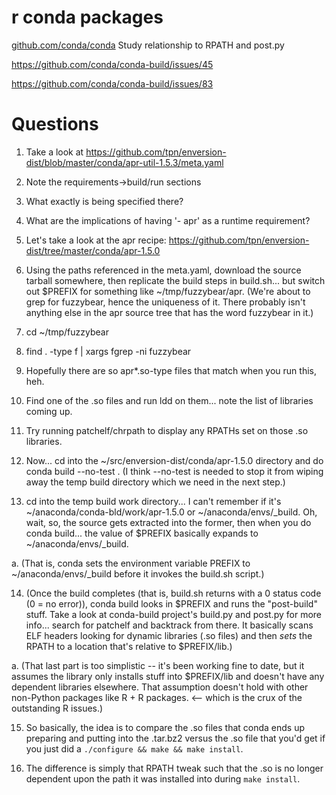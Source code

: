 r conda packages
===================

[github.com/conda/conda](github.com/conda/conda)
Study relationship to RPATH and post.py

https://github.com/conda/conda-build/issues/45

https://github.com/conda/conda-build/issues/83

Questions
=========

1. Take a look at https://github.com/tpn/enversion-dist/blob/master/conda/apr-util-1.5.3/meta.yaml

2. Note the requirements->build/run sections

3. What exactly is being specified there?

4. What are the implications of having '- apr' as a runtime requirement?

5. Let's take a look at the apr recipe:
https://github.com/tpn/enversion-dist/tree/master/conda/apr-1.5.0

6. Using the paths referenced in the meta.yaml, download the source tarball
somewhere, then replicate the build steps in build.sh... but switch out $PREFIX
for something like ~/tmp/fuzzybear/apr.  (We're about to grep for fuzzybear,
hence the uniqueness of it.  There probably isn't anything else in the apr
source tree that has the word fuzzybear in it.)

7. cd ~/tmp/fuzzybear

8. find . -type f | xargs fgrep -ni fuzzybear

9. Hopefully there are so apr*.so-type files that match when you run this, heh.

10. Find one of the .so files and run ldd on them... note the list of libraries coming up.

11. Try running patchelf/chrpath to display any RPATHs set on those .so libraries.

12. Now... cd into the ~/src/enversion-dist/conda/apr-1.5.0 directory and do
conda build --no-test . (I think --no-test is needed to stop it from wiping
away the temp build directory which we need in the next step.)

13. cd into the temp build work directory... I can't remember if it's
~/anaconda/conda-bld/work/apr-1.5.0 or ~/anaconda/envs/_build.  Oh, wait, so,
the source gets extracted into the former, then when you do conda build... the
value of $PREFIX basically expands to ~/anaconda/envs/_build.

a. (That is, conda sets the environment variable PREFIX to
~/anaconda/envs/_build before it invokes the build.sh script.)

14. (Once the build completes (that is, build.sh returns with a 0 status code
(0 = no error)), conda build looks in $PREFIX and runs the "post-build" stuff.
Take a look at conda-build project's build.py and post.py for more info...
search for patchelf and backtrack from there.  It basically scans ELF headers
looking for dynamic libraries (.so files) and then *sets* the RPATH to a
location that's relative to $PREFIX/lib.)

a. (That last part is too simplistic -- it's been working fine to date, but it
assumes the library only installs stuff into $PREFIX/lib and doesn't have any
dependent libraries elsewhere.  That assumption doesn't hold with other
non-Python packages like R + R packages.  <-- which is the crux of the
outstanding R issues.)

15. So basically, the idea is to compare the .so files that conda ends up
preparing and putting into the .tar.bz2 versus the .so file that you'd get if
you just did a `./configure && make && make install`.

16. The difference is simply that RPATH tweak such that the .so is no longer
dependent upon the path it was installed into during `make install`.

